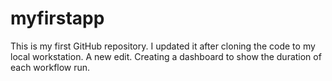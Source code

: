 # myfirstapp
This is my first GitHub repository. I updated it after cloning the code to my local workstation.
A new edit.
Creating a dashboard to show the duration of each workflow run.